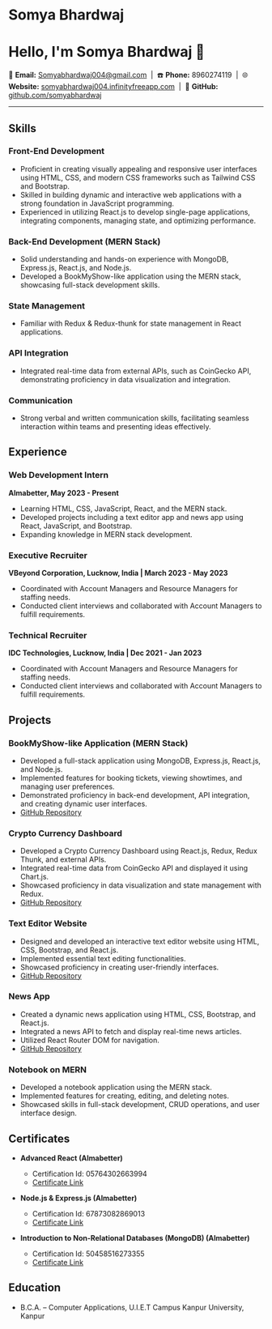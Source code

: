 # Somya Bhardwaj
# Hello, I'm Somya Bhardwaj 👋

📧 **Email:** Somyabhardwaj004@gmail.com &nbsp;|&nbsp; ☎️ **Phone:** 8960274119 &nbsp;|&nbsp; 🌐 
**Website:** [somyabhardwaj004.infinityfreeapp.com](http://somyabhardwaj004.infinityfreeapp.com) &nbsp;|&nbsp; 💼 **GitHub:** [github.com/somyabhardwaj](https://github.com/somyabhardwaj)

---

## Skills

### Front-End Development

- Proficient in creating visually appealing and responsive user interfaces using HTML, CSS, and modern CSS frameworks such as Tailwind CSS and Bootstrap.
- Skilled in building dynamic and interactive web applications with a strong foundation in JavaScript programming.
- Experienced in utilizing React.js to develop single-page applications, integrating components, managing state, and optimizing performance.

### Back-End Development (MERN Stack)

- Solid understanding and hands-on experience with MongoDB, Express.js, React.js, and Node.js.
- Developed a BookMyShow-like application using the MERN stack, showcasing full-stack development skills.

### State Management

- Familiar with Redux & Redux-thunk for state management in React applications.

### API Integration

- Integrated real-time data from external APIs, such as CoinGecko API, demonstrating proficiency in data visualization and integration.

### Communication

- Strong verbal and written communication skills, facilitating seamless interaction within teams and presenting ideas effectively.

## Experience

### Web Development Intern
**Almabetter, May 2023 - Present**

- Learning HTML, CSS, JavaScript, React, and the MERN stack.
- Developed projects including a text editor app and news app using React, JavaScript, and Bootstrap.
- Expanding knowledge in MERN stack development.

### Executive Recruiter
**VBeyond Corporation, Lucknow, India | March 2023 - May 2023**

- Coordinated with Account Managers and Resource Managers for staffing needs.
- Conducted client interviews and collaborated with Account Managers to fulfill requirements.

### Technical Recruiter
**IDC Technologies, Lucknow, India | Dec 2021 - Jan 2023**

- Coordinated with Account Managers and Resource Managers for staffing needs.
- Conducted client interviews and collaborated with Account Managers to fulfill requirements.

## Projects

### BookMyShow-like Application (MERN Stack)

- Developed a full-stack application using MongoDB, Express.js, React.js, and Node.js.
- Implemented features for booking tickets, viewing showtimes, and managing user preferences.
- Demonstrated proficiency in back-end development, API integration, and creating dynamic user interfaces.
- [GitHub Repository](https://github.com/somyabhardwaj/bookMyShow-Capstone-2)

### Crypto Currency Dashboard

- Developed a Crypto Currency Dashboard using React.js, Redux, Redux Thunk, and external APIs.
- Integrated real-time data from CoinGecko API and displayed it using Chart.js.
- Showcased proficiency in data visualization and state management with Redux.
- [GitHub Repository](https://github.com/somyabhardwaj/Crypto-Capstone-1)

### Text Editor Website

- Designed and developed an interactive text editor website using HTML, CSS, Bootstrap, and React.js.
- Implemented essential text editing functionalities.
- Showcased proficiency in creating user-friendly interfaces.
- [GitHub Repository](https://github.com/somyabhardwaj/Text-Editor-React)

### News App

- Created a dynamic news application using HTML, CSS, Bootstrap, and React.js.
- Integrated a news API to fetch and display real-time news articles.
- Utilized React Router DOM for navigation.
- [GitHub Repository](https://github.com/somyabhardwaj/NewsCenter-React)

### Notebook on MERN

- Developed a notebook application using the MERN stack.
- Implemented features for creating, editing, and deleting notes.
- Showcased skills in full-stack development, CRUD operations, and user interface design.

## Certificates

- **Advanced React (Almabetter)**
  - Certification Id: 05764302663994
  - [Certificate Link](https://drive.google.com/file/d/1lqiIRR27KkRlTCtvHFwnzsRPvDDoQHPJ/view)

- **Node.js & Express.js (Almabetter)**
  - Certification Id: 67873082869013
  - [Certificate Link](https://drive.google.com/file/d/1Zub4X8HShcqrH4KSU2gS-pTtlK2Ltdko/view)

- **Introduction to Non-Relational Databases (MongoDB) (Almabetter)**
  - Certification Id: 50458516273355
  - [Certificate Link](https://drive.google.com/file/d/1OLEaU8U2LlmOzUDgz09C5GnGFyAbJYyq/view)

## Education

- B.C.A. – Computer Applications, U.I.E.T Campus Kanpur University, Kanpur

